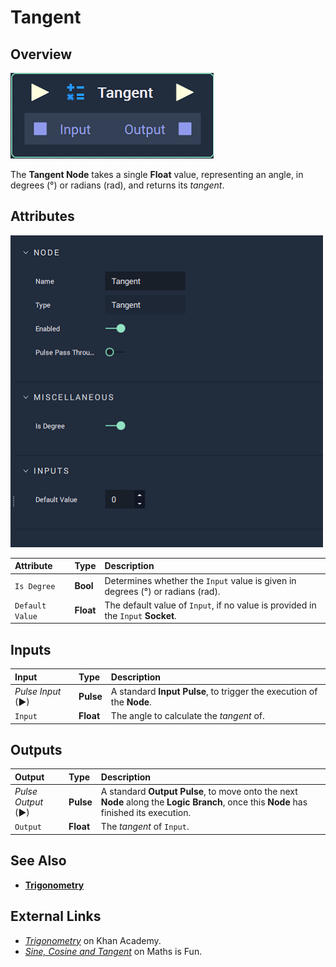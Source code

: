 # Tangent

## Overview

![The Tangent Node.](../../../.gitbook/assets/node-tangent2.png)

The **Tangent Node** takes a single **Float** value, representing an angle, in degrees \(°\) or radians \(rad\), and returns its _tangent_.

## Attributes

![The Tangent Node Attributes.](../../../.gitbook/assets/node-tangent2-attr.png)

| Attribute | Type | Description |
| :--- | :--- | :--- |
| `Is Degree` | **Bool** | Determines whether the `Input` value is given in degrees \(°\) or radians \(rad\). |
| `Default Value` | **Float** | The default value of `Input`, if no value is provided in the `Input` **Socket**. |

## Inputs

| Input | Type | Description |
| :--- | :--- | :--- |
| _Pulse Input_ \(►\) | **Pulse** | A standard **Input Pulse**, to trigger the execution of the **Node**. |
| `Input` | **Float** | The angle to calculate the _tangent_ of. |

## Outputs

| Output | Type | Description |
| :--- | :--- | :--- |
| _Pulse Output_ \(►\) | **Pulse** | A standard **Output Pulse**, to move onto the next **Node** along the **Logic Branch**, once this **Node** has finished its execution. |
| `Output` | **Float** | The _tangent_ of `Input`. |

## See Also

* [**Trigonometry**](./)

## External Links

* [_Trigonometry_](https://www.khanacademy.org/math/trigonometry) on Khan Academy.
* [_Sine, Cosine and Tangent_](https://www.mathsisfun.com/sine-Cosine-Tangent.html) on Maths is Fun.

